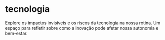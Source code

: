 # tecnologia
Explore os impactos invisíveis e os riscos da tecnologia na nossa rotina. Um espaço para refletir sobre como a inovação pode afetar nossa autonomia e bem-estar.
